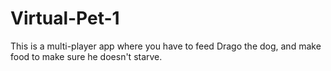 # Virtual-Pet-1
This is a multi-player app where you have to feed Drago the dog, and make food to make sure he doesn't starve.
